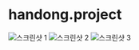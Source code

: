 # handong.project
![스크린샷 1](https://github.com/kohj2/handong.project/assets/143462297/6106c334-708b-460e-bc15-c9f53c6a8a7e)
![스크린샷 2](https://github.com/kohj2/handong.project/assets/143462297/9cef080f-2452-44c5-bdb2-b775ac1b6166)
![스크린샷 3](https://github.com/kohj2/handong.project/assets/143462297/a1e1e337-6e79-43a9-bc92-5c5fc9a25b23)
